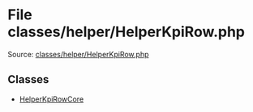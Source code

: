File classes/helper/HelperKpiRow.php
=========
Source: [classes/helper/HelperKpiRow.php](https://github.com/PrestaShop/PrestaShop/blob/1.6.1.1/classes/helper/HelperKpiRow.php)


Classes
-------

* [HelperKpiRowCore](class.HelperKpiRowCore)

